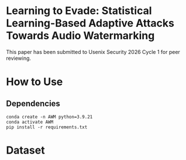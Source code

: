 # Learning to Evade: Statistical Learning-Based Adaptive Attacks Towards Audio Watermarking

This paper has been submitted to Usenix Security 2026 Cycle 1 for peer reviewing.

# How to Use
## Dependencies
```
conda create -n AWM python=3.9.21
conda activate AWM
pip install -r requirements.txt
```

# Dataset
